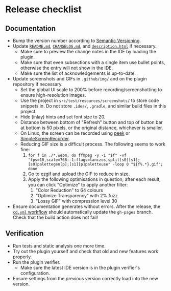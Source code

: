# Release checklist
## Documentation
* Bump the version number according to [Semantic Versioning](https://semver.org/).
* Update [`README.md`](../README.md), [`CHANGELOG.md`](../CHANGELOG.md), and [`description.html`](../src/main/resources/META-INF/description.html) if necessary.
    * Make sure to preview the change notes in the IDE by loading the plugin.
    * Make sure that even subsections with a single item use bullet points, otherwise the entry will not show in the IDE.
    * Make sure the list of acknowledgements is up-to-date.
* Update screenshots and GIFs in `.github/img/` and on the plugin repository if necessary.
    * Set the global UI scale to 200% before recording/screenshotting to ensure high-resolution images.
    * Use the project in `src/test/resources/screenshots/` to store code snippets in.
      Do not store `.idea/`, `.gradle`, and similar build files in this project.
    * Hide (inlay) hints and set font size to 20.
    * Distance between bottom of "Refresh" button and top of button bar at bottom is 50 pixels, or the original distance, whichever is smaller.
    * On Linux, the screen can be recorded using [peek](https://github.com/phw/peek) or
      [SimpleScreenRecorder](https://www.maartenbaert.be/simplescreenrecorder/).
    * Reducing GIF size is a difficult process.
      The following seems to work fine:
      1. `for f in ./*.webm; do ffmpeg -y -i "$f" -vf "fps=10,scale=768:-1:flags=lanczos,split[s0][s1];[s0]palettegen[p];[s1][p]paletteuse" -loop 0 "${f%.*}.gif"; done`
      2. Go to [ezgif](https://ezgif.com/optimize) and upload the GIF to reduce in size.
      3. Apply the following optimisations in question; after each result, you can click "Optimize" to apply another filter:
         1. "Color Reduction" to 64 colours
         2. "Optimize Transparency" with 2% fuzz
         3. "Lossy GIF" with compression level 30
* Ensure documentation generates without errors.
  After the release, the [`cd.yml` workflow](https://github.com/FWDekker/intellij-randomness/actions/workflows/cd.yml) should automatically update the `gh-pages` branch.
  Check that the build action does not fail!

## Verification
* Run tests and static analysis one more time.
* Try out the plugin yourself and check that old and new features work properly.
* Run the plugin verifier.
    * Make sure the latest IDE version is in the plugin verifier's configuration.
* Ensure settings from the previous version correctly load into the new version.
